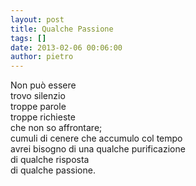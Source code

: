 ```yaml
---
layout: post
title: Qualche Passione
tags: []
date: 2013-02-06 00:06:00
author: pietro
---
```

Non può essere<br/>trovo silenzio<br/>troppe parole<br/>troppe richieste<br/>che non so affrontare;<br/>cumuli di cenere che accumulo col tempo<br/>avrei bisogno di una qualche purificazione<br/>di qualche risposta<br/>di qualche passione.
